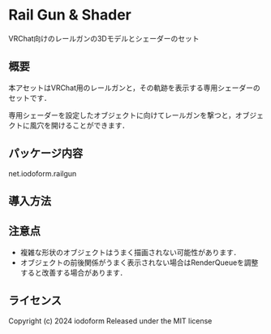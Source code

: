# Rail Gun & Shader

VRChat向けのレールガンの3Dモデルとシェーダーのセット

## 概要

本アセットはVRChat用のレールガンと，その軌跡を表示する専用シェーダーのセットです．

専用シェーダーを設定したオブジェクトに向けてレールガンを撃つと，オブジェクトに風穴を開けることができます．

## パッケージ内容

net.iodoform.railgun

## 導入方法

## 注意点

- 複雑な形状のオブジェクトはうまく描画されない可能性があります．
- オブジェクトの前後関係がうまく表示されない場合はRenderQueueを調整すると改善する場合があります．

## ライセンス

Copyright (c) 2024 iodoform
Released under the MIT license
